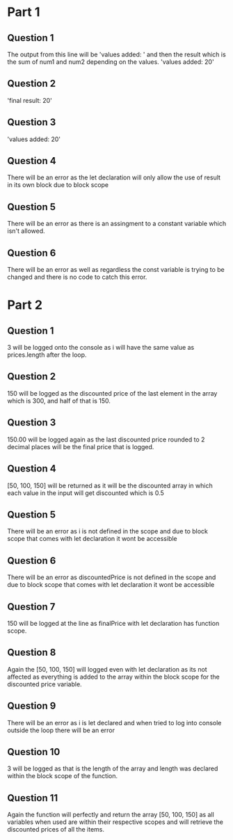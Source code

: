 # Part 1

## Question 1

The output from this line will be 'values added: ' and then the result which is the sum of num1 and num2 depending on the values. 'values added: 20'

## Question 2

'final result: 20'

## Question 3

'values added: 20'

## Question 4

There will be an error as the let declaration will only allow the use of result in its own block due to block scope

## Question 5

There will be an error as there is an assingment to a constant variable which isn't allowed.

## Question 6

There will be an error as well as regardless the const variable is trying to be changed and there is no code to catch this error.

# Part 2

## Question 1

3 will be logged onto the console as i will have the same value as prices.length after the loop.

## Question 2

150 will be logged as the discounted price of the last element in the array which is 300, and half of that is 150.

## Question 3

150.00 will be logged again as the last discounted price rounded to 2 decimal places will be the final price that is logged.

## Question 4

[50, 100, 150] will be returned as it will be the discounted array in which each value in the input will get discounted which is 0.5

## Question 5

There will be an error as i is not defined in the scope and due to block scope that comes with let declaration it wont be accessible

## Question 6

There will be an error as discountedPrice is not defined in the scope and due to block scope that comes with let declaration it wont be accessible

## Question 7

150 will be logged at the line as finalPrice with let declaration has function scope.

## Question 8

Again the [50, 100, 150] will logged even with let declaration as its not affected as everything is added to the array within the block scope for the discounted price variable.

## Question 9

There will be an error as i is let declared and when tried to log into console outside the loop there will be an error

## Question 10

3 will be logged as that is the length of the array and length was declared within the block scope of the function.

## Question 11

Again the function will perfectly and return the array [50, 100, 150] as all variables when used are within their respective scopes and will retrieve the discounted prices of all the items.


